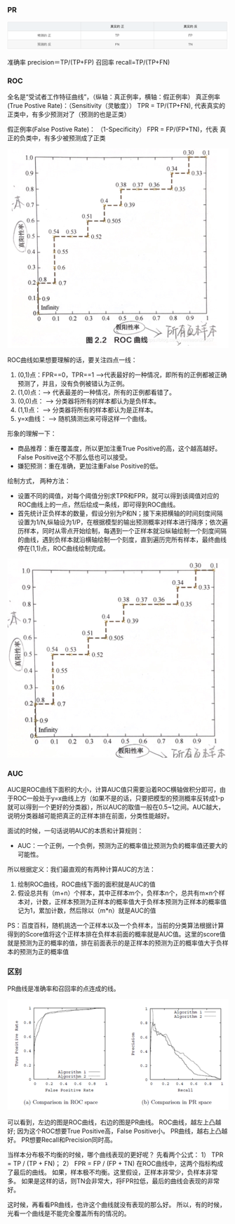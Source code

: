 ### PR

![欧式距离](../images/pr1.png)

准确率 precision＝TP/(TP+FP)
召回率 recall=TP/(TP+FN)

### ROC

全名是“受试者工作特征曲线”，（纵轴：真正例率，横轴：假正例率）
真正例率(True Postive Rate)：（Sensitivity（灵敏度））
TPR = TP/(TP+FN), 代表真实的正类中，有多少预测对了（预测的也是正类）

假正例率(False Postive Rate)： （1-Specificity）
FPR = FP/(FP+TN)，代表 真正的负类中，有多少被预测成了正类

![欧式距离](../images/pr2.png)

ROC曲线如果想要理解的话，要关注四点一线：
1. (0,1)点：FPR==0，TPR==1 -->代表最好的一种情况，即所有的正例都被正确预测了，并且，没有负例被错认为正例。 
2. (1,0)点：--> 代表最差的一种情况，所有的正例都看错了。
3. (0,0)点： --> 分类器将所有的样本都认为是负样本。
4. (1,1)点： --> 分类器将所有的样本都认为是正样本。
5. y=x曲线：  --> 随机猜测出来可得这样一个曲线。 
   
形象的理解一下：
- 商品推荐：重在覆盖度，所以更加注重True Positive的高，这个越高越好。False Positive这个不那么低也可以接受。
- 嫌犯预测：重在准确，更加注重False Positive的低。

绘制方式， 两种方法：

- 设置不同的阈值，对每个阈值分别求TPR和FPR，就可以得到该阈值对应的ROC曲线上的一点，然后绘成一条线，即可得到ROC曲线。
- 首先统计正负样本的数量，假设分别为P和N；接下来把横轴的时间刻度间隔设置为1/N,纵轴设为1/P，在根据模型的输出预测概率对样本进行降序；依次遍历样本，同时从零点开始绘制，每遇到一个正样本就沿纵轴绘制一个刻度间隔的曲线，遇到负样本就沿横轴绘制一个刻度，直到遍历完所有样本，最终曲线停在(1,1)点，ROC曲线绘制完成。

![欧式距离](../images/pr3.png)

### AUC

AUC是ROC曲线下面积的大小，计算AUC值只需要沿着ROC横轴做积分即可，由于ROC一般处于y=x曲线上方（如果不是的话，只要把模型的预测概率反转成1-p就可以得到一个更好的分类器），所以AUC的取值一般在0.5~1之间。AUC越大，说明分类器越可能把真正的正样本排在前面，分类性能越好。

面试的时候，一句话说明AUC的本质和计算规则：
- AUC：一个正例，一个负例，预测为正的概率值比预测为负的概率值还要大的可能性。

所以根据定义：我们最直观的有两种计算AUC的方法：
1. 绘制ROC曲线，ROC曲线下面的面积就是AUC的值
2. 假设总共有（m+n）个样本，其中正样本m个，负样本n个，总共有m×n个样本对，计数，正样本预测为正样本的概率值大于负样本预测为正样本的概率值记为1，累加计数，然后除以（m*n）就是AUC的值

PS：百度百科，随机挑选一个正样本以及一个负样本，当前的分类算法根据计算得到的Score值将这个正样本排在负样本前面的概率就是AUC值。这里的score值就是预测为正的概率的值，排在前面表示的是正样本的预测为正的概率值大于负样本的预测为正的概率值

### 区别

PR曲线是准确率和召回率的点连成的线。

![欧式距离](../images/pr5.png)

可以看到，左边的图是ROC曲线，右边的图是PR曲线。
ROC曲线，越左上凸越好; 因为这个ROC想要True Positive高，False Positive小。
PR曲线，越右上凸越好。 PR想要Recall和Precision同时高。

当样本分布极不均衡的时候，哪个曲线表现的更好呢？
先看两个公式：
1） TPR = TP / (TP + FN)；
2） FPR = FP / (FP + TN)
在ROC曲线中，这两个指标构成了最后的曲线。
如果，样本极不均衡。这里假设，正样本非常少，负样本非常多。
如果是这样的话，则TN会非常大，将FPR拉低，最后的曲线会表现的非常好。
 
这时候，再看看PR曲线，也许这个曲线就没有表现的那么好。
所以，有的时候，光看一个曲线是不能完全覆盖所有的情况的。




